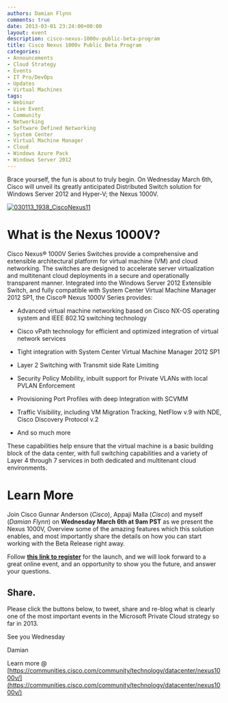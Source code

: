 ```yaml
---
authors: Damian Flynn
comments: true
date: 2013-03-01 23:24:00+00:00
layout: event
description: cisco-nexus-1000v-public-beta-program
title: Cisco Nexus 1000v Public Beta Program
categories:
- Announcements
- Cloud Strategy
- Events
- IT Pro/DevOps
- Updates
- Virtual Machines
tags:
- Webinar
- Live Event
- Community
- Networking
- Software Defined Networking
- System Center
- Virtual Machine Manager
- Cloud
- Windows Azure Pack
- Windows Server 2012
---
```


Brace yourself, the fun is about to truly begin. On Wednesday March 6th, Cisco will unveil its greatly anticipated Distributed Switch solution for Windows Server 2012 and Hyper-V; the Nexus 1000V.

[![030113_1938_CiscoNexus11](/assets/posts/2014/08/030113_1938_CiscoNexus11.png)](/assets/posts/2014/08/030113_1938_CiscoNexus11.png)


# What is the Nexus 1000V?


Cisco Nexus® 1000V Series Switches provide a comprehensive and extensible architectural platform for virtual machine (VM) and cloud networking. The switches are designed to accelerate server virtualization and multitenant cloud deployments in a secure and operationally transparent manner. Integrated into the Windows Server 2012 Extensible Switch, and fully compatible with System Center Virtual Machine Manager 2012 SP1, the Cisco® Nexus 1000V Series provides:



	
  * Advanced virtual machine networking based on Cisco NX-OS operating system and IEEE 802.1Q switching technology

	
  * Cisco vPath technology for efficient and optimized integration of virtual network services

	
  * Tight integration with System Center Virtual Machine Manager 2012 SP1

	
  * Layer 2 Switching with Transmit side Rate Limiting

	
  * Security Policy Mobility, inbuilt support for Private VLANs with local PVLAN Enforcement

	
  * Provisioning Port Profiles with deep Integration with SCVMM

	
  * Traffic Visibility, including VM Migration Tracking, NetFlow v.9 with NDE, Cisco Discovery Protocol v.2

	
  * And so much more


These capabilities help ensure that the virtual machine is a basic building block of the data center, with full switching capabilities and a variety of Layer 4 through 7 services in both dedicated and multitenant cloud environments.


# Learn More


Join Cisco Gunnar Anderson (_Cisco_), Appaji Malla (_Cisco_) and myself (_Damian Flynn_) on **Wednesday March 6th at 9am PST** as we present the Nexus 1000V, Overview some of the amazing features which this solution enables, and most importantly share the details on how you can start working with the Beta Release right away.

Follow [**this link to register**](https://cisco.webex.com/cisco/onstage/g.php?t=a&d=205920741) for the launch, and we will look forward to a great online event, and an opportunity to show you the future, and answer your questions.


## Share.


Please click the buttons below, to tweet, share and re-blog what is clearly one of the most important events in the Microsoft Private Cloud strategy so far in 2013.

See you Wednesday

Damian

Learn more @ [https://communities.cisco.com/community/technology/datacenter/nexus1000v/](https://communities.cisco.com/community/technology/datacenter/nexus1000v/)
